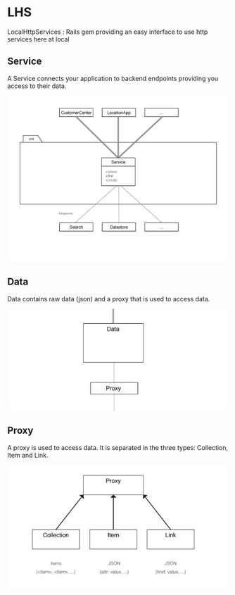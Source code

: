 LHS
===

LocalHttpServices : Rails gem providing an easy interface to use http services here at local

## Service
A Service connects your application to backend endpoints providing you access to their data.

![Service](docs/service.jpg)

## Data
Data contains raw data (json) and a proxy that is used to access data.

![Data](docs/data.jpg)

## Proxy
A proxy is used to access data. It is separated in the three types: Collection, Item and Link.

![Data](docs/proxy.jpg)
